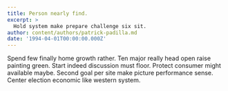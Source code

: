 ```yaml
---
title: Person nearly find.
excerpt: >
  Hold system make prepare challenge six sit.
author: content/authors/patrick-padilla.md
date: '1994-04-01T00:00:00.000Z'
---
```

Spend few finally home growth rather. Ten major really head open raise painting green. Start indeed discussion must floor. Protect consumer might available maybe. Second goal per site make picture performance sense. Center election economic like western system.